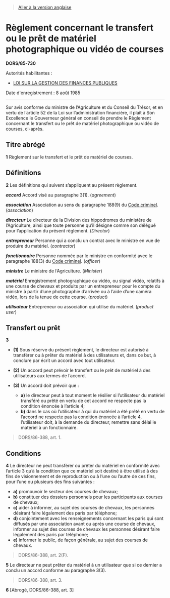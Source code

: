 > [Aller à la version anglaise](/en/Regulations/Statutory%20Orders%20and%20Regulations/85/730.md)

# Règlement concernant le transfert ou le prêt de matériel photographique ou vidéo de courses

**DORS/85-730**

Autorités habilitantes : 
- [LOI SUR LA GESTION DES FINANCES PUBLIQUES](/fr/Lois/Lois%20révisées%20du%20Canada/F/F-11.md)

Date d'enregistrement : 8 août 1985

----------

Sur avis conforme du ministre de l’Agriculture et du Conseil du Trésor, et en vertu de l’article 52 de la Loi sur l’administration financière, il plaît à Son Excellence le Gouverneur général en conseil de prendre le Règlement concernant le transfert ou le prêt de matériel photographique ou vidéo de courses, ci-après.




## Titre abrégé


**1** Règlement sur le transfert et le prêt de matériel de courses.




## Définitions


**2** Les définitions qui suivent s’appliquent au présent règlement.

***accord*** Accord visé au paragraphe 3(1). (*agreement*)

***association*** Association au sens du paragraphe 188(9) du [Code criminel](/fr/Lois/Lois%20révisées%20du%20Canada/C/C-46.md). (*association*)

***directeur*** Le directeur de la Division des hippodromes du ministère de l’Agriculture, ainsi que toute personne qu’il désigne comme son délégué pour l’application du présent règlement. (*Director*)

***entrepreneur*** Personne qui a conclu un contrat avec le ministre en vue de produire du matériel. (*contractor*)

***fonctionnaire*** Personne nommée par le ministre en conformité avec le paragraphe 188(3) du [Code criminel](/fr/Lois/Lois%20révisées%20du%20Canada/C/C-46.md). (*officer*)

***ministre*** Le ministre de l’Agriculture. (*Minister*)

***matériel*** Enregistrement photographique ou vidéo, ou signal vidéo, relatifs à une course de chevaux et produits par un entrepreneur pour le compte du ministre à partir d’une photographie d’arrivée ou à l’aide d’une caméra vidéo, lors de la tenue de cette course. (*product*)

***utilisateur*** Entrepreneur ou association qui utilise du matériel. (*product user*)




## Transfert ou prêt


**3** 

- **(1)** Sous réserve du présent règlement, le directeur est autorisé à transférer ou à prêter du matériel à des utilisateurs et, dans ce but, à conclure par écrit un accord avec tout utilisateur.

- **(2)** Un accord peut prévoir le transfert ou le prêt de matériel à des utilisateurs aux termes de l’accord.

- **(3)** Un accord doit prévoir que :
	- **a)** le directeur peut à tout moment le résilier si l’utilisateur du matériel transféré ou prêté en vertu de cet accord ne respecte pas la condition énoncée à l’article 4;
	- **b)** dans le cas où l’utilisateur à qui du matériel a été prêté en vertu de l’accord ne respecte pas la condition énoncée à l’article 4, l’utilisateur doit, à la demande du directeur, remettre sans délai le matériel à un fonctionnaire.
> DORS/86-388, art. 1.





## Conditions


**4** Le directeur ne peut transférer ou prêter du matériel en conformité avec l’article 3 qu’à la condition que ce matériel soit destiné à être utilisé à des fins de visionnement et de reproduction ou à l’une ou l’autre de ces fins, pour l’une ou plusieurs des fins suivantes :
- **a)** promouvoir le secteur des courses de chevaux;
- **b)** constituer des dossiers personnels pour les participants aux courses de chevaux;
- **c)** aider à informer, au sujet des courses de chevaux, les personnes désirant faire légalement des paris par téléphone;
- **d)** conjointement avec les renseignements concernant les paris qui sont diffusés par une association avant ou après une course de chevaux, informer au sujet des courses de chevaux les personnes désirant faire légalement des paris par téléphone;
- **e)** informer le public, de façon générale, au sujet des courses de chevaux.
> DORS/86-388, art. 2(F).




**5** Le directeur ne peut prêter du matériel à un utilisateur que si ce dernier a conclu un accord conforme au paragraphe 3(3).
> DORS/86-388, art. 3.




**6** [Abrogé, DORS/86-388, art. 3]



